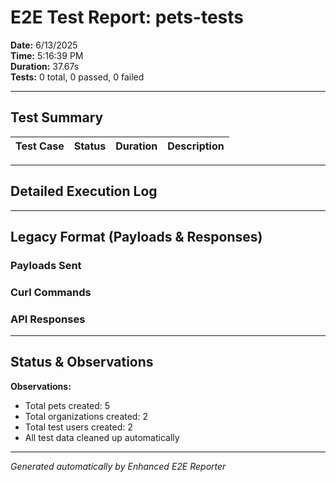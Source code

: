 # E2E Test Report: pets-tests

**Date:** 6/13/2025  
**Time:** 5:16:39 PM  
**Duration:** 37.67s  
**Tests:** 0 total, 0 passed, 0 failed  

---

## Test Summary

| Test Case | Status | Duration | Description |
|-----------|--------|----------|-------------|


---

## Detailed Execution Log



---

## Legacy Format (Payloads & Responses)

### Payloads Sent


### Curl Commands


### API Responses


---

## Status & Observations



**Observations:**
- Total pets created: 5
- Total organizations created: 2
- Total test users created: 2
- All test data cleaned up automatically

---
*Generated automatically by Enhanced E2E Reporter*
